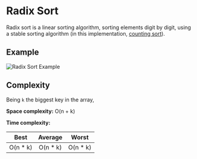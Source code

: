 # Radix Sort

Radix sort is a linear sorting algorithm, sorting elements digit by digit,
using a stable sorting algorithm (in this implementation,
[counting sort](/counting_sort/README.md)).

## Example

![Radix Sort Example](https://www.simplilearn.com/ice9/free_resources_article_thumb/Radix-Sort-Soni/what-is-radix-sort-algorithm.png)

## Complexity

Being `k` the biggest key in the array,

**Space complexity:** O(n + k)

**Time complexity:**

|     Best     |   Average   |    Worst    |
|:------------:|:-----------:|:-----------:|
| O(n * k)     | O(n * k)    | O(n * k)    |
